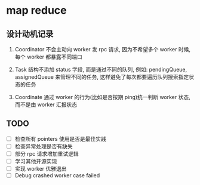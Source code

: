 # map reduce

## 设计动机记录

1. Coordinator 不会主动向 worker 发 rpc 请求, 因为不希望多个 worker 时候, 每个 worker 都暴露不同端口

2. Task 结构不添加 status 字段, 而是通过不同的队列, 例如: pendingQueue, assignedQueue 来管理不同的任务, 这样避免了每次都要遍历队列搜索指定状态的任务

3. Coordinate 通过 worker 的行为(比如是否按期 ping)统一判断 worker 状态, 而不是由 worker 汇报状态

## TODO

- [ ] 检查所有 pointers 使用是否是最佳实践
- [ ] 检查异常处理是否有缺失
- [ ] 部分 rpc 请求增加重试逻辑
- [ ] 学习其他开源实现
- [ ] 实现 worker 优雅退出
- [ ] Debug crashed worker case failed

